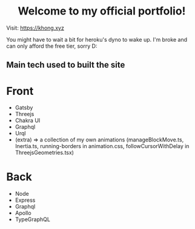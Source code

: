 <h1 align="center">
 Welcome to my official portfolio!
</h1>

Visit: https://khong.xyz

You might have to wait a bit for heroku's dyno to wake up. I'm broke and can only afford the free tier, sorry D:

## Main tech used to built the site

# Front

- Gatsby
- Threejs
- Chakra UI
- Graphql
- Urql
- (extra) => a collection of my own animations (manageBlockMove.ts, Inertia.ts, running-borders in animation.css, followCursorWithDelay in ThreejsGeometries.tsx)

# Back

- Node
- Express
- Graphql
- Apollo
- TypeGraphQL
